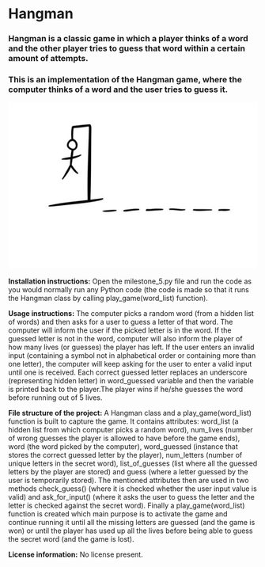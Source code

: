 # Hangman
### Hangman is a classic game in which a player thinks of a word and the other player tries to guess that word within a certain amount of attempts.

### This is an implementation of the Hangman game, where the computer thinks of a word and the user tries to guess it. 

![alt text](hangman_image.jpg)

**Installation instructions:** Open the milestone_5.py file and run the code as you would normally run any Python code (the code is made so that it runs the Hangman class by calling play_game(word_list) function).

**Usage instructions:** The computer picks a random word (from a hidden list of words) and then asks for a user to guess a letter of that word. The computer will inform the user if the picked letter is in the word. If the guessed letter is not in the word, computer will also inform the player of how many lives (or guesses) the player has left. If the user enters an invalid input (containing a symbol not in alphabetical order or containing more than one letter), the computer will keep asking for the user to enter a valid input until one is received. Each correct guessed letter replaces an underscore (representing hidden letter) in word_guessed variable and then the variable is printed back to the player.The player wins if he/she guesses the word before running out of 5 lives. 


**File structure of the project:** A Hangman class and a play_game(word_list) function is built to capture the game. It contains attributes: word_list (a hidden list from which computer picks a random word), num_lives (number of wrong guesses the player is allowed to have before the game ends), word (the word picked by the computer), word_guessed (instance that stores the correct guessed letter by the player), num_letters (number of unique letters in the secret word), list_of_guesses (list where all the guessed letters by the player are stored) and guess (where a letter guessed by the user is temporarily stored). The mentioned attributes then are used in two methods check_guess() (where it is checked whether the user input value is valid) and ask_for_input() (where it asks the user to guess the letter and the letter is checked against the secret word). Finally a play_game(word_list) function is created which main purpose is to activate the game and continue running it until all the missing letters are guessed (and the game is won) or until the player has used up all the lives before being able to guess the secret word (and the game is lost).


**License information:** No license present.

